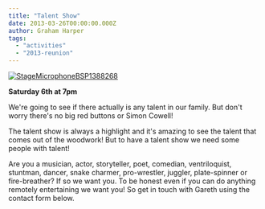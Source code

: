 ```yaml
---
title: "Talent Show"
date: 2013-03-26T00:00:00.000Z
author: Graham Harper
tags:
  - "activities"
  - "2013-reunion"
---
```


[![StageMicrophoneBSP1388268](https://f001.backblazeb2.com/file/harperfamily-media/StageMicrophoneBSP1388268.jpg)](https://f001.backblazeb2.com/file/harperfamily-media/StageMicrophoneBSP1388268.jpg)

**Saturday 6th at 7pm**

We're going to see if there actually is any talent in our family. But don't worry there's no big red buttons or Simon Cowell!

The talent show is always a highlight and it's amazing to see the talent that comes out of the woodwork! But to have a talent show we need some people with talent!

Are you a musician, actor, storyteller, poet, comedian, ventriloquist, stuntman, dancer, snake charmer, pro-wrestler, juggler, plate-spinner or fire-breather? If so we want you. To be honest even if you can do anything remotely entertaining we want you! So get in touch with Gareth using the contact form below.
